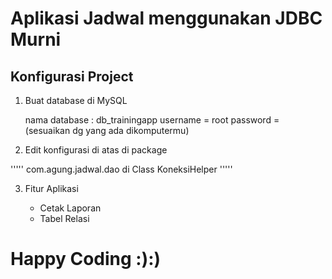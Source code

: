 
# Aplikasi Jadwal menggunakan JDBC Murni

## Konfigurasi Project ##
1. Buat database di MySQL

	nama database : db_trainingapp
	username = root	
	password = (sesuaikan dg yang ada dikomputermu)

2. Edit konfigurasi di atas di package 

'''''
	com.agung.jadwal.dao di Class KoneksiHelper
'''''	

3. Fitur Aplikasi

	* Cetak Laporan
	* Tabel Relasi

# Happy Coding :):)

